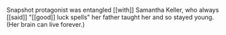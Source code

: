 Snapshot protagonist was entangled [[with]] Samantha Keller, who always [[said]] "[[good]] luck spells" her father taught her and so stayed young. (Her brain can live forever.)